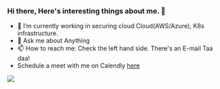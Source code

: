 ### Hi there, Here's interesting things about me. 👋

- 🔭 I’m currently working in securing cloud Cloud(AWS/Azure), K8s infrastructure. 
- 💬 Ask me about Anything
- 📫 How to reach me: Check the left hand side. There's an E-mail Taa daa!
- Schedule a meet with me on Calendly [here](https://calendly.com/murarisumit)

![](https://komarev.com/ghpvc/?username=murarisumit)


